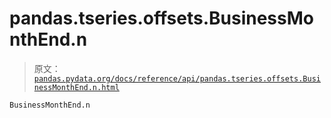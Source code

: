 # pandas.tseries.offsets.BusinessMonthEnd.n

> 原文：[`pandas.pydata.org/docs/reference/api/pandas.tseries.offsets.BusinessMonthEnd.n.html`](https://pandas.pydata.org/docs/reference/api/pandas.tseries.offsets.BusinessMonthEnd.n.html)

```py
BusinessMonthEnd.n
```
